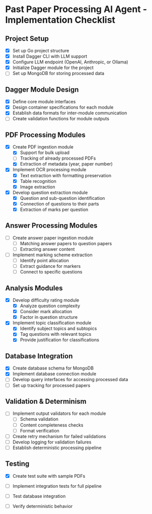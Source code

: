 # Past Paper Processing AI Agent - Implementation Checklist

## Project Setup
- [x] Set up Go project structure
- [x] Install Dagger CLI with LLM support
- [x] Configure LLM endpoint (OpenAI, Anthropic, or Ollama)
- [x] Initialize Dagger module for the project
- [ ] Set up MongoDB for storing processed data

## Dagger Module Design
- [x] Define core module interfaces
- [x] Design container specifications for each module
- [x] Establish data formats for inter-module communication
- [ ] Create validation functions for module outputs

## PDF Processing Modules
- [x] Create PDF ingestion module
  - [x] Support for bulk upload
  - [ ] Tracking of already processed PDFs
  - [x] Extraction of metadata (year, paper number)
- [x] Implement OCR processing module
  - [x] Text extraction with formatting preservation
  - [x] Table recognition
  - [x] Image extraction
- [x] Develop question extraction module
  - [x] Question and sub-question identification
  - [x] Connection of questions to their parts
  - [x] Extraction of marks per question

## Answer Processing Modules
- [ ] Create answer paper ingestion module
  - [ ] Matching answer papers to question papers
  - [ ] Extracting answer content
- [ ] Implement marking scheme extraction
  - [ ] Identify point allocation
  - [ ] Extract guidance for markers
  - [ ] Connect to specific questions

## Analysis Modules
- [x] Develop difficulty rating module
  - [x] Analyze question complexity
  - [x] Consider mark allocation
  - [x] Factor in question structure
- [x] Implement topic classification module
  - [x] Identify subject topics and subtopics
  - [x] Tag questions with relevant topics
  - [x] Provide justification for classifications

## Database Integration
- [x] Create database schema for MongoDB
- [x] Implement database connection module
- [ ] Develop query interfaces for accessing processed data
- [ ] Set up tracking for processed papers

## Validation & Determinism
- [ ] Implement output validators for each module
  - [ ] Schema validation
  - [ ] Content completeness checks
  - [ ] Format verification
- [ ] Create retry mechanism for failed validations
- [ ] Develop logging for validation failures
- [ ] Establish deterministic processing pipeline

## Testing
- [x] Create test suite with sample PDFs
- [ ] Implement integration tests for full pipeline
- [ ] Test database integration
- [ ] Verify deterministic behavior

